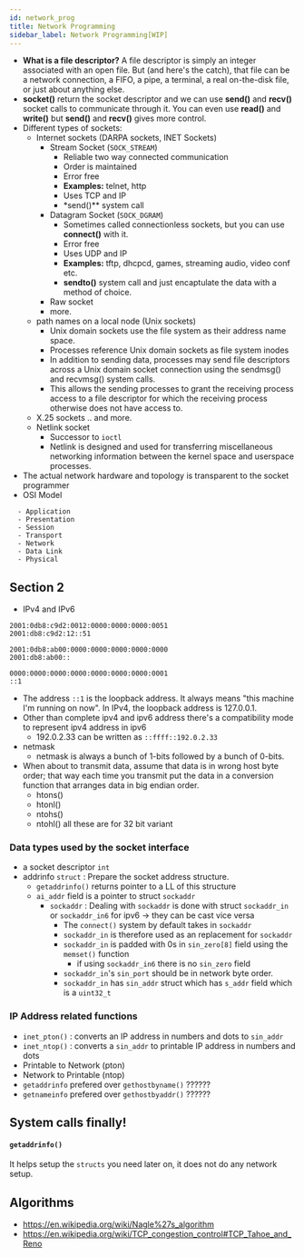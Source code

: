 ```yaml
---
id: network_prog
title: Network Programming
sidebar_label: Network Programming[WIP]
---
```


- **What is a file descriptor?** A file descriptor is simply an integer associated with an open file. But (and here's the catch), that file can be a network connection, a FIFO, a pipe, a terminal, a real on-the-disk file, or just about anything else.
- **socket()** return the socket descriptor and we can use **send()** and **recv()** socket calls to communicate through it. You can even use **read()** and **write()** but **send()** and **recv()** gives more control.
- Different types of sockets:
  - Internet sockets (DARPA sockets, INET Sockets)
    - Stream Socket (`SOCK_STREAM`)
      - Reliable two way connected communication
      - Order is maintained
      - Error free
      - **Examples:** telnet, http
      - Uses TCP and IP
      - \*send()\*\* system call
    - Datagram Socket (`SOCK_DGRAM`)
      - Sometimes called connectionless sockets, but you can use **connect()** with it.
      - Error free
      - Uses UDP and IP
      - **Examples:** tftp, dhcpcd, games, streaming audio, video conf etc.
      - **sendto()** system call and just encaptulate the data with a method of choice.
    - Raw socket
    - more.
  - path names on a local node (Unix sockets)
    - Unix domain sockets use the file system as their address name space.
    - Processes reference Unix domain sockets as file system inodes
    - In addition to sending data, processes may send file descriptors across a Unix domain socket connection using the sendmsg() and recvmsg() system calls.
    - This allows the sending processes to grant the receiving process access to a file descriptor for which the receiving process otherwise does not have access to.
  - X.25 sockets .. and more.
  - Netlink socket
    - Successor to `ioctl`
    - Netlink is designed and used for transferring miscellaneous networking information between the kernel space and userspace processes.
- The actual network hardware and topology is transparent to the socket programmer
- OSI Model

```
  - Application
  - Presentation
  - Session
  - Transport
  - Network
  - Data Link
  - Physical
```

## Section 2

- IPv4 and IPv6

```
2001:0db8:c9d2:0012:0000:0000:0000:0051
2001:db8:c9d2:12::51

2001:0db8:ab00:0000:0000:0000:0000:0000
2001:db8:ab00::

0000:0000:0000:0000:0000:0000:0000:0001
::1
```

- The address `::1` is the loopback address. It always means "this machine I'm running on now". In IPv4, the loopback address is 127.0.0.1.
- Other than complete ipv4 and ipv6 address there's a compatibility mode to represent ipv4 address in ipv6
  - 192.0.2.33 can be written as `::ffff::192.0.2.33`
- netmask
  - netmask is always a bunch of 1-bits followed by a bunch of 0-bits.
- When about to transmit data, assume that data is in wrong host byte order; that way each time you transmit put the data in a conversion
  function that arranges data in big endian order.
  - htons()
  - htonl()
  - ntohs()
  - ntohl() all these are for 32 bit variant

### Data types used by the socket interface

- a socket descriptor `int`
- addrinfo `struct` : Prepare the socket address structure.
  - `getaddrinfo()` returns pointer to a LL of this structure
  - `ai_addr` field is a pointer to struct `sockaddr`
    - `sockaddr` : Dealing with `sockaddr` is done with struct `sockaddr_in` or `sockaddr_in6` for ipv6 -> they can be cast vice versa
      - The `connect()` system by default takes in `sockaddr`
      - `sockaddr_in` is therefore used as an replacement for `sockaddr`
      - `sockaddr_in` is padded with 0s in `sin_zero[8]` field using the `memset()` function
        - if using `sockaddr_in6` there is no `sin_zero` field
      - `sockaddr_in`'s `sin_port` should be in network byte order.
      - `sockaddr_in` has `sin_addr` struct which has `s_addr` field which is a `uint32_t`

### IP Address related functions

- `inet_pton()` : converts an IP address in numbers and dots to `sin_addr`
- `inet_ntop()` : converts a `sin_addr` to printable IP address in numbers and dots
- Printable to Network (pton)
- Network to Printable (ntop)
- `getaddrinfo` prefered over `gethostbyname()` ??????
- `getnameinfo` prefered over `gethostbyaddr()` ??????

## System calls finally!

#### `getaddrinfo()`

It helps setup the `structs` you need later on, it does not do any network setup.

## Algorithms

- https://en.wikipedia.org/wiki/Nagle%27s_algorithm
- https://en.wikipedia.org/wiki/TCP_congestion_control#TCP_Tahoe_and_Reno
